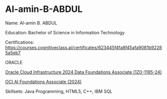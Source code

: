 # Al-amin-B-ABDUL

Name: Al-amin B. ABDUL

Education: Bachelor of Science in Information Technology

Certifications: https://courses.cognitiveclass.ai/certificates/623445f4fa8f45afa9081b92285a5eb7

ORACLE

[Oracle Cloud Infrastructure 2024 Data Foundations Associate (1Z0-1195-24)](https://catalog-education.oracle.com/ords/certview/sharebadge?id=ED5C5D97A7F009264AA1B7A1161E502595480A400E3ACFC21F7C0BDBC29178BE)

 [OCI AI Foundations Associate (2024)](https://catalog-education.oracle.com/ords/certview/sharebadge?id=DF16CE52B997FF9EFC2380F6E834FBC86017B4D8D48A5E5FA2359D56355FBCA8)

Skillsets: Java Programming, HTML5, C++, IBM SQL
